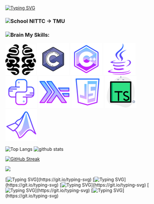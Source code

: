 [![Typing SVG](https://readme-typing-svg.demolab.com?font=Fira+Code&size=100&pause=1000&center=true&vCenter=true&random=true&width=600&height=150&lines=cijb_7724)](https://git.io/typing-svg)



### <img src="https://raw.githubusercontent.com/Tarikul-Islam-Anik/Animated-Fluent-Emojis/master/Emojis/Travel%20and%20places/School.png" alt="School" width="36" height="36" /> NITTC -> TMU

### <img src="https://raw.githubusercontent.com/Tarikul-Islam-Anik/Animated-Fluent-Emojis/master/Emojis/Hand%20gestures/Brain.png" alt="Brain" width="36" height="36" /> My Skills: 

<div class="image-container">
    <a href="#">
        <img src="pngs/brainfuck96.png" alt="Brainfuck">
        <div class="image-text">Brainfuck</div>
    </a>
</div>
<div class="image-container">
    <a href="#">
        <img src="pngs/c.png" alt="c">
        <div class="image-text">C</div>
    </a>
</div>
<div class="image-container">
    <a href="#">
        <img src="pngs/cpp.png" alt="C++">
        <div class="image-text">C++</div>
    </a>
</div>
<div class="image-container">
    <a href="#">
        <img src="pngs/java.png" alt="Java">
        <div class="image-text">Java</div>
    </a>
</div>
<div class="image-container">
    <a href="#">
        <img src="pngs/python.png" alt="Python">
        <div class="image-text">Python</div>
    </a>
</div>
<div class="image-container">
    <a href="#">
        <img src="pngs/haskell.png" alt="Haskell">
        <div class="image-text">Haskell</div>
    </a>
</div>
<div class="image-container">
    <a href="#">
        <img src="pngs/javascript.png" alt="JavaScript">
        <div class="image-text">JavaScript</div>
    </a>
</div>
<div class="image-container">
    <a href="#">
        <img src="pngs/typescript.png" alt="TypeScript">
        <div class="image-text">TypeScript</div>
    </a>
</div>
<div class="image-container">
    <a href="#">
        <img src="pngs/matlab.png" alt="Matlab">
        <div class="image-text">Matlab</div>
    </a>
</div>

<style>
    .image-container {
        position: relative;
        display: inline-block;
    }

    .image-text {
        position: absolute;
        top: 50%;
        left: 50%;
        transform: translate(-50%, -50%);
        background-color: rgba(0, 0, 0, 0.7);
        color: #ffffff;
        padding: 10px;
        border-radius: 5px;
        font-family: Arial, sans-serif;
        font-size: 14px;
        opacity: 0;
        animation: floatUp 8s infinite; /* 追加 */
        animation-delay: 6s; /* 追加 */
        backdrop-filter: blur(5px);
    }

    @keyframes floatUp {
        0% {
            opacity: 0;
            transform: translate(-50%, -150%) scale(0.5);
        }
        25% {
            opacity: 0;
        }
        50% {
            opacity: 0.8;
            transform: translate(-50%, 30%) scale(1);
        }
        75% {
            opacity: 0.8;
        }
        100% {
            opacity: 0;
            transform: translate(-50%, -150%) scale(0.5);
        }
    }
</style>






<p align="left"> 
  <img alt="Top Langs" height="150px" src="https://github-readme-stats.vercel.app/api/top-langs/?username=cijb-7724&layout=compact&show_icons=true&theme=tokyonight" />
  <img alt="github stats" height="150px" src="https://github-readme-stats.vercel.app/api?username=cijb-7724&theme=tokyonight&show_icons=ture" />
</p>

[![GitHub Streak](https://streak-stats.demolab.com?user=cijb-7724&theme=tokyonight&hide_border=false&border_radius=8.3&date_format=%5BY.%5Dn.j)](https://git.io/streak-stats)

[![](https://raw.githubusercontent.com/cijb-7724/cijb-7724/main/profile-summary-card-output/tokyonight/0-profile-details.svg)](https://github.com/vn7n24fzkq/github-profile-summary-cards)


[![Typing SVG](https://readme-typing-svg.demolab.com?font=Fira+Code&size=20&pause=1000&color=FA8072&center=true&vCenter=true&random=true&width=900&height=10&lines=...................................................................)](https://git.io/typing-svg)
[![Typing SVG](https://readme-typing-svg.demolab.com?font=Fira+Code&size=20&pause=800&color=FA8072&center=true&vCenter=true&random=true&width=900&height=10&lines=...................................................................)](https://git.io/typing-svg)
[![Typing SVG](https://readme-typing-svg.demolab.com?font=Fira+Code&size=20&pause=600&color=FA8072&center=true&vCenter=true&random=true&width=900&height=10&lines=...................................................................)](https://git.io/typing-svg)
[![Typing SVG](https://readme-typing-svg.demolab.com?font=Fira+Code&size=20&pause=400&color=FA8072&center=true&vCenter=true&random=true&width=900&height=10&lines=...................................................................)](https://git.io/typing-svg)
[![Typing SVG](https://readme-typing-svg.demolab.com?font=Fira+Code&size=20&pause=200&color=FA8072&center=true&vCenter=true&random=true&width=900&height=10&lines=...................................................................)](https://git.io/typing-svg)